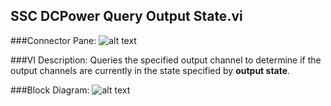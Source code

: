 ## **SSC DCPower Query Output State.vi**
###Connector Pane:
![alt text](/DCPower/SSC%20DCPower/Query/SSC%20DCPower%20Query%20Output%20State.vic.png "SSC DCPower Query Output State.vi connector pane")

###VI Description:
Queries the specified output channel to determine if the output channels are currently in the state specified by <B>output state</B>.

###Block Diagram:
![alt text](/DCPower/SSC%20DCPower/Query/SSC%20DCPower%20Query%20Output%20State.vid.png "SSC DCPower Query Output State.vi block diagram")
